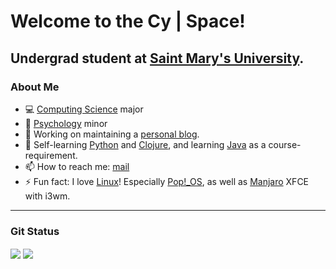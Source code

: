 <!--
**cybarspace/cybarspace** is a ✨ _special_ ✨ repository because its `README.md` (this file) appears on your GitHub profile.
-->

# Welcome to the Cy | Space!

## Undergrad student at [Saint Mary's University](https://www.smu.ca/).

### About Me
- 💻 [Computing Science](https://www.smu.ca/academics/computing-science-program.html) major
- 🧠 [Psychology](https://www.smu.ca/academics/psychology-program.html) minor
- 🔭 Working on maintaining a [personal blog](https://j.mp/cybarblog "cybarspace.github.io").
- 🌱 Self-learning [Python](https://learnxinyminutes.com/docs/python/) and [Clojure](https://learnxinyminutes.com/docs/clojure/), and learning [Java](https://learnxinyminutes.com/docs/java/) as a course-requirement.
- 📫 How to reach me: [mail](mailto:cybardev@pm.me "cybardev@pm.me")
- ⚡ Fun fact: I love [Linux](https://en.wikipedia.org/wiki/Linux/)! Especially [Pop!\_OS](https://pop.system76.com/), as well as [Manjaro](https://manjaro.org/) XFCE with i3wm.

<hr />

### Git Status
<img align="center" src="https://github-readme-stats.vercel.app/api?username=cybardev&hide_border=true&theme=vue-dark" />
<img align="center" src="https://github-readme-stats.vercel.app/api/top-langs/?username=cybardev&layout=compact&hide_border=true&langs_count=8&theme=vue-dark" />
